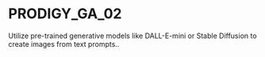 # PRODIGY_GA_02
Utilize pre-trained generative models like DALL-E-mini or Stable Diffusion to create images from text prompts..
